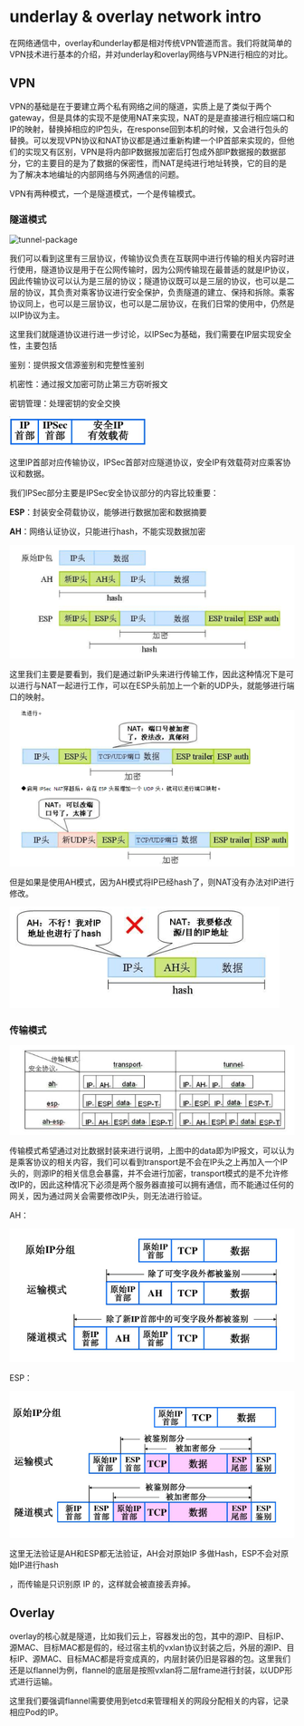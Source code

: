 # underlay & overlay network intro

在网络通信中，overlay和underlay都是相对传统VPN管道而言。我们将就简单的VPN技术进行基本的介绍，并对underlay和overlay网络与VPN进行相应的对比。

## VPN

VPN的基础是在于要建立两个私有网络之间的隧道，实质上是了类似于两个gateway，但是具体的实现不是使用NAT来实现，NAT的是是直接进行相应端口和IP的映射，替换掉相应的IP包头，在response回到本机的时候，又会进行包头的替换。可以发现VPN协议和NAT协议都是通过重新构建一个IP首部来实现的，但他们的实现又有区别，VPN是将内部IP数据报加密后打包成外部IP数据报的数据部分，它的主要目的是为了数据的保密性，而NAT是纯进行地址转换，它的目的是为了解决本地编址的内部网络与外网通信的问题。

VPN有两种模式，一个是隧道模式，一个是传输模式。

### 隧道模式

![tunnel-package](D:\new-tech-stack\internet\images\tunnel-package.png)

我们可以看到这里有三层协议，传输协议负责在互联网中进行传输的相关内容时进行使用，隧道协议是用于在公网传输时，因为公网传输现在最普适的就是IP协议，因此传输协议可以认为是三层的协议；隧道协议既可以是三层的协议，也可以是二层的协议，其负责对乘客协议进行安全保护，负责隧道的建立、保持和拆除。乘客协议同上，也可以是三层协议，也可以是二层协议，在我们日常的使用中，仍然是以IP协议为主。

这里我们就隧道协议进行进一步讨论，以IPSec为基础，我们需要在IP层实现安全性，主要包括

鉴别：提供报文信源鉴别和完整性鉴别

机密性：通过报文加密可防止第三方窃听报文

密钥管理：处理密钥的安全交换

![IPSec](./images/IPSec.png)

这里IP首部对应传输协议，IPSec首部对应隧道协议，安全IP有效载荷对应乘客协议和数据。

我们IPSec部分主要是IPSec安全协议部分的内容比较重要：

**ESP**：封装安全荷载协议，能够进行数据加密和数据摘要

**AH**：网络认证协议，只能进行hash，不能实现数据加密

![tunnel-vpn-data-type](./images/tunnel-vpn-data-type.png)

这里我们主要是要看到，我们是通过新IP头来进行传输工作，因此这种情况下是可以进行与NAT一起进行工作，可以在ESP头前加上一个新的UDP头，就能够进行端口的映射。

![esp-nat](./images/esp-nat.png)

但是如果是使用AH模式，因为AH模式将IP已经hash了，则NAT没有办法对IP进行修改。

![ah-nat](./images/ah-nat.png)

### 传输模式

![ipsec-two-mode](./images/ipsec-two-mode.jpg)

传输模式希望通过对比数据封装来进行说明，上图中的data即为IP报文，可以认为是乘客协议的相关内容，我们可以看到transport是不会在IP头之上再加入一个IP头的，则源IP的相关信息会暴露，并不会进行加密，transport模式的是不允许修改IP的，因此这种情况下必须是两个服务器直接可以拥有通信，而不能通过任何的网关，因为通过网关会需要修改IP头，则无法进行验证。

AH：

![ah-hash](./images/ah-hash.png)

ESP：

![](./images/esp-hash.png)

这里无法验证是AH和ESP都无法验证，AH会对原始IP 多做Hash，ESP不会对原始IP进行hash

，而传输是只识别原 IP 的，这样就会被直接丢弃掉。

## Overlay

overlay的核心就是隧道，比如我们云上，容器发出的包，其中的源IP、目标IP、源MAC、目标MAC都是假的，经过宿主机的vxlan协议封装之后，外层的源IP、目标IP、源MAC、目标MAC都是将变成真的，内层封装仍旧是容器的包。这里我们还是以flannel为例，flannel的底层是按照vxlan将二层frame进行封装，以UDP形式进行运输。

这里我们要强调flannel需要使用到etcd来管理相关的网段分配相关的内容，记录相应Pod的IP。

